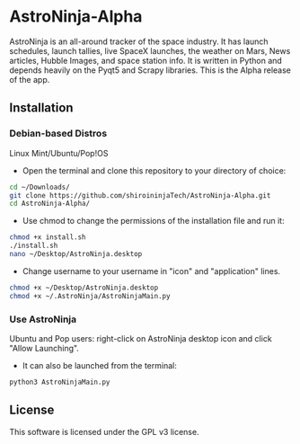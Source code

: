 # AstroNinja-Alpha
AstroNinja is an all-around tracker of the space industry. It has launch schedules, launch tallies, live SpaceX launches, the weather on Mars, News articles, Hubble Images, and space station info. It is written in Python and depends heavily on the Pyqt5 and Scrapy libraries. This is the Alpha release of the app.


## Installation

### Debian-based Distros
Linux Mint/Ubuntu/Pop!OS

- Open the terminal and clone this repository to your directory of choice:
```bash
cd ~/Downloads/
git clone https://github.com/shiroininjaTech/AstroNinja-Alpha.git
cd AstroNinja-Alpha/
```
- Use chmod to change the permissions of the installation file and run it:
```bash
chmod +x install.sh
./install.sh
nano ~/Desktop/AstroNinja.desktop
```
- Change username to your username in "icon" and "application" lines.
```bash
chmod +x ~/Desktop/AstroNinja.desktop
chmod +x ~/.AstroNinja/AstroNinjaMain.py
```
### Use AstroNinja
Ubuntu and Pop users: right-click on AstroNinja desktop icon and click "Allow Launching".
- It can also be launched from the terminal:

```bash
python3 AstroNinjaMain.py
```
## License

This software is licensed under the GPL v3 license. 


